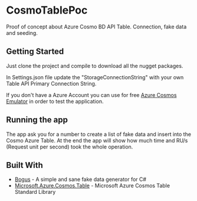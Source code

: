 # CosmoTablePoc
Proof of concept about Azure Cosmo BD API Table. Connection, fake data and seeding.

## Getting Started
Just clone the project and compile to download all the nugget packages.

In Settings.json file update the "StorageConnectionString" with your own Table API Primary Connection String.

If you don't have a Azure Account you can use for free [Azure Cosmos Emulator](https://aka.ms/cosmosdb-emulator) in order to test the application.

## Running the app

The app ask you for a number to create a list of fake data and insert into the Cosmo Azure Table. At the end the app will show how much time and 
RU/s (Request unit per second) took the whole operation.

## Built With

* [Bogus](https://github.com/bchavez/Bogus) - A simple and sane fake data generator for C#
* [Microsoft.Azure.Cosmos.Table](https://www.nuget.org/packages/Microsoft.Azure.Cosmos.Table) - Microsoft Azure Cosmos Table Standard Library
